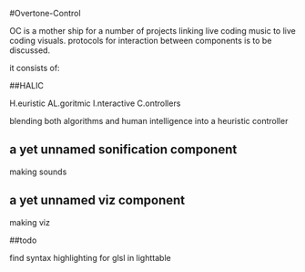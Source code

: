 #Overtone-Control

OC is a mother ship for a number of projects linking live coding music to live coding visuals.
protocols for interaction between components is to be discussed.

it consists of:

##HALIC

H.euristic AL.goritmic I.nteractive C.ontrollers

blending both algorithms and human intelligence into a heuristic controller


## a yet unnamed sonification component

making sounds

## a yet unnamed viz component

making viz



##todo

find syntax highlighting for glsl in lighttable
